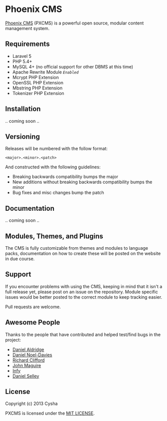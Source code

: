 # Phoenix CMS

[Phoenix CMS](http://phoenixcms.org/) (PXCMS) is a powerful open source, modular content management system.

## Requirements

* Laravel 5
* PHP 5.4+
* MySQL 4+ (no official support for other DBMS at this time)
* Apache Rewrite Module *`Enabled`*
* Mcrypt PHP Extension
* OpenSSL PHP Extension
* Mbstring PHP Extension
* Tokenizer PHP Extension

## Installation

.. coming soon ..


## Versioning

Releases will be numbered with the follow format:

`<major>.<minor>.<patch>`

And constructed with the following guidelines:

- Breaking backwards compatibility bumps the major
- New additions without breaking backwards compatibility bumps the minor
- Bug fixes and misc changes bump the patch

## Documentation

.. coming soon ..

## Modules, Themes, and Plugins

The CMS is fully customizable from themes and modules to language packs, documentation on how to create these will be posted on the website in due course.

## Support

If you encounter problems with using the CMS, keeping in mind that it isn't a full release yet, please post on an issue on the repository. Module specific issues would be better posted to the correct module to keep tracking easier.

Pull requests are welcome.

## Awesome People

Thanks to the people that have contributed and helped test/find bugs in the project:

- [Daniel Aldridge](https://github.com/xLink)
- [Daniel Noel-Davies](https://github.com/NoelDavies)
- [Richard Clifford](https://github.com/DarkMantisCS)
- [John Maguire](https://github.com/johnmaguire2013)
- [Infy](https://github.com/infyhr)
- [Daniel Selley](https://github.com/danselley)

## License

Copyright (c) 2013 Cysha

PXCMS is licensed under the [MIT LICENSE](http://opensource.org/licenses/MIT).
